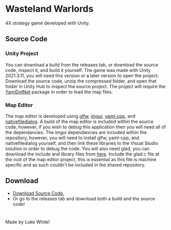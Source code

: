 # Wasteland Warlords
4X strategy game developed with Unity.

## Source Code
### Unity Project
You can download a build from the releases tab, or download the source code, inspect it, and build it yourself. The game was made with Unity 2021.3.11, you will need this version or a later version to open the project. Download the source code, unzip the compressed folder, and open that folder in Unity Hub to inspect the source project. The project will require the [YamlDotNet](https://assetstore.unity.com/packages/tools/integration/yamldotnet-for-unity-36292) package in order to load the map files. 

### Map Editor
The map editor is developed using [glfw](https://www.glfw.org/), [imgui](https://github.com/ocornut/imgui), [yaml-cpp](https://github.com/jbeder/yaml-cpp), and [nativefiledialog](https://github.com/mlabbe/nativefiledialog). A build of the map editor is included within the source code, however, if you wish to debug this application then you will need all of the dependancies. The imgui dependancies are included within the repository, however, you will need to install glfw, yaml-cpp, and nativefiledialog yourself, and then link these libraries to the Visual Studio solution in order to debug the code. You will also need glad, you can download the include and library files from [here](https://glad.dav1d.de/). Include the glad.c file at the root of the map editor project, this is essential as this file is machine specific and as such couldn't be included in the shared repository.

## Download
 - [Download Source Code.](https://github.com/lwhite14/WastelandWarlords/archive/main.zip)
 - Or go to the releases tab and download both a build and the source code!
#
Made by Luke White!